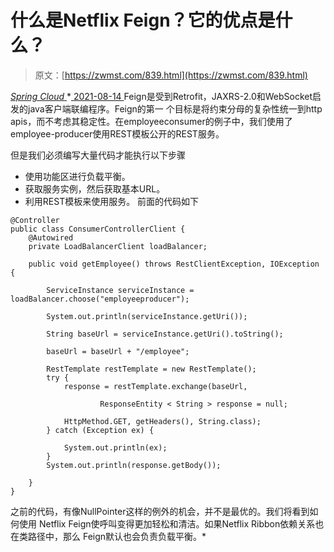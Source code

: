 <!--yml
category: 未分类
date: 0001-01-01 00:00:00
--->

# 什么是Netflix Feign？它的优点是什么？

> 原文：[https://zwmst.com/839.html](https://zwmst.com/839.html)

   [ *Spring Cloud* ](https://zwmst.com/spring-cloud)*[ <time datetime="2021-08-14T08:23:32+08:00"> 2021-08-14 </time> ](https://zwmst.com/839.html)  Feign是受到Retrofit，JAXRS-2.0和WebSocket启发的java客户端联编程序。Feign的第一 个目标是将约束分母的复杂性统一到http apis，而不考虑其稳定性。在employeeconsumer的例子中，我们使用了employee-producer使用REST模板公开的REST服务。

但是我们必须编写大量代码才能执行以下步骤

*   使用功能区进行负载平衡。
*   获取服务实例，然后获取基本URL。
*   利用REST模板来使用服务。 前面的代码如下

```
@Controller
public class ConsumerControllerClient {
    @Autowired
    private LoadBalancerClient loadBalancer;

    public void getEmployee() throws RestClientException, IOException {

        ServiceInstance serviceInstance = loadBalancer.choose("employeeproducer");

        System.out.println(serviceInstance.getUri());

        String baseUrl = serviceInstance.getUri().toString();

        baseUrl = baseUrl + "/employee";

        RestTemplate restTemplate = new RestTemplate();
        try {
            response = restTemplate.exchange(baseUrl,

                    ResponseEntity < String > response = null;

            HttpMethod.GET, getHeaders(), String.class);
        } catch (Exception ex) {

            System.out.println(ex);
        }
        System.out.println(response.getBody());

    }
}
```

之前的代码，有像NullPointer这样的例外的机会，并不是最优的。我们将看到如何使用 Netflix Feign使呼叫变得更加轻松和清洁。如果Netflix Ribbon依赖关系也在类路径中，那么 Feign默认也会负责负载平衡。*